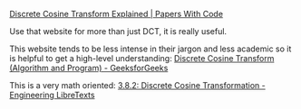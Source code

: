 [Discrete Cosine Transform Explained | Papers With Code](https://cs.paperswithcode.com/method/discrete-cosine-transform)

Use that website for more than just DCT, it is really useful.

This website tends to be less intense in their jargon and less academic so it is helpful to get a high-level understanding:
[Discrete Cosine Transform (Algorithm and Program) - GeeksforGeeks](https://www.geeksforgeeks.org/discrete-cosine-transform-algorithm-program/)

This is a very math oriented:
[3.8.2: Discrete Cosine Transformation - Engineering LibreTexts](https://eng.libretexts.org/Bookshelves/Electrical_Engineering/Signal_Processing_and_Modeling/Information_and_Entropy_(Penfield)/03%3A_Compression/3.08%3A_Detail-_2-D_Discrete_Cosine_Transformation/3.8.02%3A_Discrete_Cosine_Transformation)
